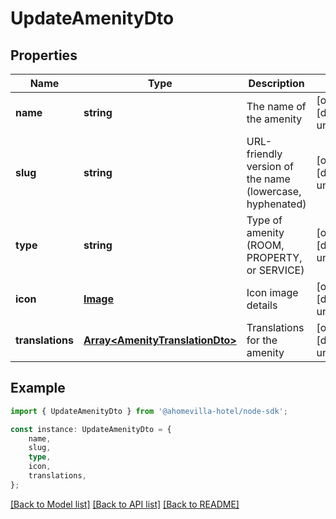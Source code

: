 # UpdateAmenityDto


## Properties

Name | Type | Description | Notes
------------ | ------------- | ------------- | -------------
**name** | **string** | The name of the amenity | [optional] [default to undefined]
**slug** | **string** | URL-friendly version of the name (lowercase, hyphenated) | [optional] [default to undefined]
**type** | **string** | Type of amenity (ROOM, PROPERTY, or SERVICE) | [optional] [default to undefined]
**icon** | [**Image**](Image.md) | Icon image details | [optional] [default to undefined]
**translations** | [**Array&lt;AmenityTranslationDto&gt;**](AmenityTranslationDto.md) | Translations for the amenity | [optional] [default to undefined]

## Example

```typescript
import { UpdateAmenityDto } from '@ahomevilla-hotel/node-sdk';

const instance: UpdateAmenityDto = {
    name,
    slug,
    type,
    icon,
    translations,
};
```

[[Back to Model list]](../README.md#documentation-for-models) [[Back to API list]](../README.md#documentation-for-api-endpoints) [[Back to README]](../README.md)
